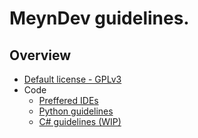 # MeynDev guidelines.

## Overview
- [Default license - GPLv3](./LICENSE)
- Code
  - [Preffered IDEs](./code/ides.md)
  - [Python guidelines](./code/python.md)
  - [C# guidelines (WIP)](./code/csharp.md)